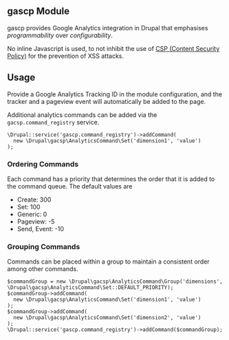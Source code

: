 gascp Module
-------------------

gascp provides Google Analytics integration in Drupal that emphasises
*programmability* over *configurability*.

No inline Javascript is used, to not inhibit the use of
[CSP (Content Security Policy)](https://developer.mozilla.org/en-US/docs/Web/Security/CSP)
for the prevention of XSS attacks.

## Usage

Provide a Google Analytics Tracking ID in the module configuration, and the
tracker and a pageview event will automatically be added to the page.

Additional analytics commands can be added via the `gacsp.command_registry` 
service.

    \Drupal::service('gascp.command_registry')->addCommand(
      new \Drupal\gacsp\AnalyticsCommand\Set('dimension1', 'value')
    );


### Ordering Commands

Each command has a priority that determines the order that it is added to the 
command queue.  The default values are

 - Create: 300
 - Set: 100
 - Generic: 0
 - Pageview: -5
 - Send, Event: -10


### Grouping Commands

Commands can be placed within a group to maintain a consistent order among other
 commands.

    $commandGroup = new \Drupal\gacsp\AnalyticsCommand\Group('dimensions', \Drupal\gacsp\AnalyticsCommand\Set::DEFAULT_PRIORITY);
    $commandGroup->addCommand(
      new \Drupal\gacsp\AnalyticsCommand\Set('dimension1', 'value')
    );
    $commandGroup->addCommand(
      new \Drupal\gacsp\AnalyticsCommand\Set('dimension2', 'value')
    );
    \Drupal::service('gascp.command_registry')->addCommand($commandGroup);
